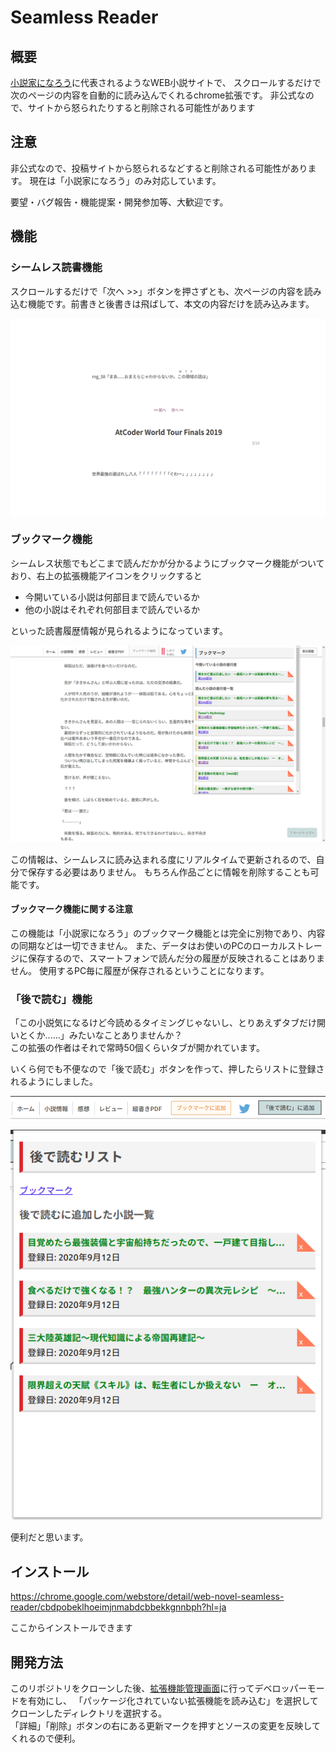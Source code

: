 # Seamless Reader

## 概要

[小説家になろう](https://syosetu.com/)に代表されるようなWEB小説サイトで、
スクロールするだけで次のページの内容を自動的に読み込んでくれるchrome拡張です。
非公式なので、サイトから怒られたりすると削除される可能性があります

## 注意

非公式なので、投稿サイトから怒られるなどすると削除される可能性があります。
現在は「小説家になろう」のみ対応しています。

要望・バグ報告・機能提案・開発参加等、大歓迎です。

## 機能

### シームレス読書機能

スクロールするだけで「次へ >>」ボタンを押さずとも、次ページの内容を読み込む機能です。前書きと後書きは飛ばして、本文の内容だけを読み込みます。

![シームレススクショ](images/NfRM7rp0heK7isq1599728902_1599728910.png)

### ブックマーク機能

シームレス状態でもどこまで読んだかが分かるようにブックマーク機能がついており、右上の拡張機能アイコンをクリックすると

- 今開いている小説は何部目まで読んでいるか
- 他の小説はそれぞれ何部目まで読んでいるか

といった読書履歴情報が見られるようになっています。

![ブックマークスクショ](images/qesQToZlvLaB0iR1599736525_1599736530.png)

この情報は、シームレスに読み込まれる度にリアルタイムで更新されるので、自分で保存する必要はありません。
もちろん作品ごとに情報を削除することも可能です。

#### ブックマーク機能に関する注意

この機能は「小説家になろう」のブックマーク機能とは完全に別物であり、内容の同期などは一切できません。
また、データはお使いのPCのローカルストレージに保存するので、スマートフォンで読んだ分の履歴が反映されることはありません。
使用するPC毎に履歴が保存されるということになります。

### 「後で読む」機能

「この小説気になるけど今読めるタイミングじゃないし、とりあえずタブだけ開いとくか......」みたいなことありませんか？  
この拡張の作者はそれで常時50個くらいタブが開かれています。  

いくら何でも不便なので「後で読む」ボタンを作って、押したらリストに登録されるようにしました。

![後で読むヘッダスクショ](images/header.png)

![後で読むリストスクショ](images/list.png)

便利だと思います。

## インストール

https://chrome.google.com/webstore/detail/web-novel-seamless-reader/cbdpobeklhoeimjnmabdcbbekkgnnbph?hl=ja

ここからインストールできます

## 開発方法

このリポジトリをクローンした後、[拡張機能管理画面](chrome://extensions/)に行ってデベロッパーモードを有効にし、
「パッケージ化されていない拡張機能を読み込む」を選択してクローンしたディレクトリを選択する。  
「詳細」「削除」ボタンの右にある更新マークを押すとソースの変更を反映してくれるので便利。
